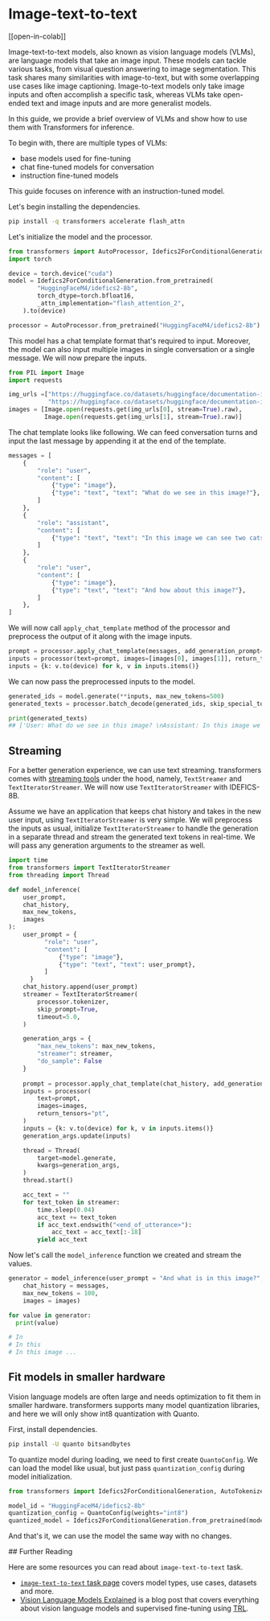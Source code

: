 <!--Copyright 2024 The HuggingFace Team. All rights reserved.

Licensed under the Apache License, Version 2.0 (the "License"); you may not use this file except in compliance with
the License. You may obtain a copy of the License at

http://www.apache.org/licenses/LICENSE-2.0

Unless required by applicable law or agreed to in writing, software distributed under the License is distributed on
an "AS IS" BASIS, WITHOUT WARRANTIES OR CONDITIONS OF ANY KIND, either express or implied. See the License for the
specific language governing permissions and limitations under the License.

⚠️ Note that this file is in Markdown but contain specific syntax for our doc-builder (similar to MDX) that may not be
rendered properly in your Markdown viewer.

-->

# Image-text-to-text

[[open-in-colab]]

Image-text-to-text models, also known as vision language models (VLMs), are language models that take an image input. These models can tackle various tasks, from visual question answering to image segmentation. This task shares many similarities with image-to-text, but with some overlapping use cases like image captioning. Image-to-text models only take image inputs and often accomplish a specific task, whereas VLMs take open-ended text and image inputs and are more generalist models.

In this guide, we provide a brief overview of VLMs and show how to use them with Transformers for inference.

To begin with, there are multiple types of VLMs:
- base models used for fine-tuning
- chat fine-tuned models for conversation
- instruction fine-tuned models

This guide focuses on inference with an instruction-tuned model. 

Let's begin installing the dependencies.

```bash
pip install -q transformers accelerate flash_attn 
```

Let's initialize the model and the processor. 

```python
from transformers import AutoProcessor, Idefics2ForConditionalGeneration
import torch

device = torch.device("cuda")
model = Idefics2ForConditionalGeneration.from_pretrained(
        "HuggingFaceM4/idefics2-8b",
        torch_dtype=torch.bfloat16,
        _attn_implementation="flash_attention_2",
    ).to(device)

processor = AutoProcessor.from_pretrained("HuggingFaceM4/idefics2-8b")
```

This model has a chat template format that's required to input. Moreover, the model can also input multiple images in single conversation or a single message. We will now prepare the inputs. 

```python
from PIL import Image
import requests

img_urls =["https://huggingface.co/datasets/huggingface/documentation-images/resolve/main/cats.png",
           "https://huggingface.co/datasets/huggingface/documentation-images/resolve/main/bee.jpg"]
images = [Image.open(requests.get(img_urls[0], stream=True).raw),
          Image.open(requests.get(img_urls[1], stream=True).raw)]
```

The chat template looks like following. We can feed conversation turns and input the last message by appending it at the end of the template. 


```python
messages = [
    {
        "role": "user",
        "content": [
            {"type": "image"},
            {"type": "text", "text": "What do we see in this image?"},
        ]
    },
    {
        "role": "assistant",
        "content": [
            {"type": "text", "text": "In this image we can see two cats on the nets."},
        ]
    },
    {
        "role": "user",
        "content": [
            {"type": "image"},
            {"type": "text", "text": "And how about this image?"},
        ]
    },       
]
```

We will now call `apply_chat_template` method of the processor and preprocess the output of it along with the image inputs.

```python
prompt = processor.apply_chat_template(messages, add_generation_prompt=True)
inputs = processor(text=prompt, images=[images[0], images[1]], return_tensors="pt")
inputs = {k: v.to(device) for k, v in inputs.items()}
```

We can now pass the preprocessed inputs to the model.

```python
generated_ids = model.generate(**inputs, max_new_tokens=500)
generated_texts = processor.batch_decode(generated_ids, skip_special_tokens=True)

print(generated_texts)
## ['User: What do we see in this image? \nAssistant: In this image we can see two cats on the nets. \nUser: And how about this image? \nAssistant: In this image we can see flowers, plants and insect.']
```

## Streaming

For a better generation experience, we can use text streaming. transformers comes with [streaming tools](https://huggingface.co/docs/transformers/en/internal/generation_utils#transformers.TextStreamer) under the hood, namely, `TextStreamer` and `TextIteratorStreamer`. We will now use `TextIteratorStreamer` with IDEFICS-8B.

Assume we have an application that keeps chat history and takes in the new user input, using `TextIteratorStreamer` is very simple. We will preprocess the inputs as usual, initialize `TextIteratorStreamer` to handle the generation in a separate thread and stream the generated text tokens in real-time. We will pass any generation arguments to the streamer as well.

```python
import time
from transformers import TextIteratorStreamer
from threading import Thread

def model_inference(
    user_prompt,
    chat_history,
    max_new_tokens,
    images
):
    user_prompt = {
          "role": "user",
          "content": [
              {"type": "image"},
              {"type": "text", "text": user_prompt},
          ]
      }
    chat_history.append(user_prompt)
    streamer = TextIteratorStreamer(
        processor.tokenizer,
        skip_prompt=True,
        timeout=5.0,
    )

    generation_args = {
        "max_new_tokens": max_new_tokens,
        "streamer": streamer,
        "do_sample": False
    }
    
    prompt = processor.apply_chat_template(chat_history, add_generation_prompt=True)
    inputs = processor(
        text=prompt,
        images=images,
        return_tensors="pt",
    )
    inputs = {k: v.to(device) for k, v in inputs.items()}
    generation_args.update(inputs)

    thread = Thread(
        target=model.generate,
        kwargs=generation_args,
    )
    thread.start()

    acc_text = ""
    for text_token in streamer:
        time.sleep(0.04)
        acc_text += text_token
        if acc_text.endswith("<end_of_utterance>"):
            acc_text = acc_text[:-18]
        yield acc_text
```

Now let's call the `model_inference` function we created and stream the values. 

```python
generator = model_inference(user_prompt = "And what is in this image?",
    chat_history = messages,
    max_new_tokens = 100,
    images = images)

for value in generator:
  print(value)

# In
# In this
# In this image ...
``` 
## Fit models in smaller hardware

Vision language models are often large and needs optimization to fit them in smaller hardware. transformers supports many model quantization libraries, and here we will only show int8 quantization with Quanto. 

First, install dependencies.

```bash
pip install -U quanto bitsandbytes
```

To quantize model during loading, we need to first create `QuantoConfig`. We can load the model like usual, but just pass `quantization_config` during model initialization.

```python
from transformers import Idefics2ForConditionalGeneration, AutoTokenizer, QuantoConfig

model_id = "HuggingFaceM4/idefics2-8b"
quantization_config = QuantoConfig(weights="int8")
quantized_model = Idefics2ForConditionalGeneration.from_pretrained(model_id, device_map="cuda", quantization_config=quantization_config)
```

And that's it, we can use the model the same way with no changes.

## Further Reading

Here are some resources you can read about `image-text-to-text` task.

- [`image-text-to-text` task page](https://huggingface.co/tasks/image-text-to-text) covers model types, use cases, datasets and more. 
- [Vision Language Models Explained](https://huggingface.co/blog/vlms) is a blog post that covers everything about vision language models and supervised fine-tuning using [TRL](https://huggingface.co/docs/trl/en/index).